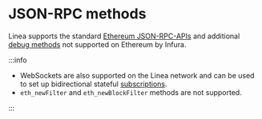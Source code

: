 # JSON-RPC methods

Linea supports the standard [Ethereum JSON-RPC-APIs](../../ethereum/json-rpc-methods/index.md) and additional
[debug methods](debug/index.md) not supported on Ethereum by Infura.

:::info

- WebSockets are also supported on the Linea network and can be used to set up bidirectional
  stateful [subscriptions](../../ethereum/json-rpc-methods/subscription-methods/index.md).
- `eth_newFilter` and `eth_newBlockFilter` methods are not supported.

:::
